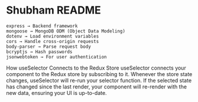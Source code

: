 # Shubham README
```
express → Backend framework
mongoose → MongoDB ODM (Object Data Modeling)
dotenv → Load environment variables
cors → Handle cross-origin requests
body-parser → Parse request body
bcryptjs → Hash passwords
jsonwebtoken → For user authentication
```

How useSelector Connects to the Redux Store
useSelector connects your component to the Redux store by subscribing to it. Whenever the store state changes, useSelector will re-run your selector function. If the selected state has changed since the last render, your component will re-render with the new data, ensuring your UI is up-to-date.